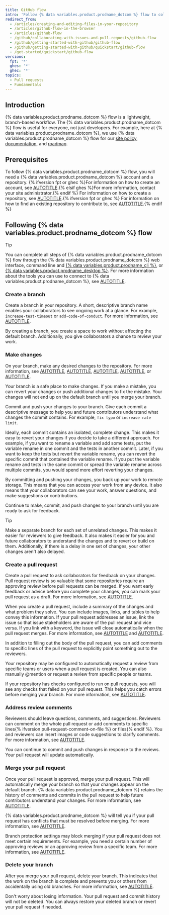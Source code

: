 ```yaml
---
title: GitHub flow
intro: 'Follow {% data variables.product.prodname_dotcom %} flow to collaborate on projects.'
redirect_from:
  - /articles/creating-and-editing-files-in-your-repository
  - /articles/github-flow-in-the-browser
  - /articles/github-flow
  - /github/collaborating-with-issues-and-pull-requests/github-flow
  - /github/getting-started-with-github/github-flow
  - /github/getting-started-with-github/quickstart/github-flow
  - /get-started/quickstart/github-flow
versions:
  fpt: '*'
  ghes: '*'
  ghec: '*'
topics:
  - Pull requests
  - Fundamentals
---
```

## Introduction

{% data variables.product.prodname_dotcom %} flow is a lightweight, branch-based workflow. The {% data variables.product.prodname_dotcom %} flow is useful for everyone, not just developers. For example, here at {% data variables.product.prodname_dotcom %}, we use {% data variables.product.prodname_dotcom %} flow for our [site policy](https://github.com/github/site-policy), [documentation](https://github.com/github/docs), and [roadmap](https://github.com/github/roadmap).

## Prerequisites

To follow {% data variables.product.prodname_dotcom %} flow, you will need a {% data variables.product.prodname_dotcom %} account and a repository. {% ifversion fpt or ghec %}For information on how to create an account, see [AUTOTITLE](/get-started/start-your-journey/creating-an-account-on-github).{% elsif ghes %}For more information, contact your site administrator.{% endif %} For information on how to create a repository, see [AUTOTITLE](/repositories/creating-and-managing-repositories/quickstart-for-repositories).{% ifversion fpt or ghec %} For information on how to find an existing repository to contribute to, see [AUTOTITLE](/get-started/exploring-projects-on-github/finding-ways-to-contribute-to-open-source-on-github).{% endif %}

## Following {% data variables.product.prodname_dotcom %} flow

> [!TIP]
> You can complete all steps of {% data variables.product.prodname_dotcom %} flow through the {% data variables.product.prodname_dotcom %} web interface, command line and [{% data variables.product.prodname_cli %}](https://cli.github.com), or [{% data variables.product.prodname_desktop %}](/free-pro-team@latest/desktop). For more information about the tools you can use to connect to {% data variables.product.prodname_dotcom %}, see [AUTOTITLE](/get-started/using-github/connecting-to-github).

### Create a branch

  Create a branch in your repository. A short, descriptive branch name enables your collaborators to see ongoing work at a glance. For example, `increase-test-timeout` or `add-code-of-conduct`. For more information, see [AUTOTITLE](/pull-requests/collaborating-with-pull-requests/proposing-changes-to-your-work-with-pull-requests/creating-and-deleting-branches-within-your-repository).

  By creating a branch, you create a space to work without affecting the default branch. Additionally, you give collaborators a chance to review your work.

### Make changes

On your branch, make any desired changes to the repository. For more information, see [AUTOTITLE](/repositories/working-with-files/managing-files/creating-new-files), [AUTOTITLE](/repositories/working-with-files/managing-files/editing-files), [AUTOTITLE](/repositories/working-with-files/managing-files/renaming-a-file), [AUTOTITLE](/repositories/working-with-files/managing-files/moving-a-file-to-a-new-location), or [AUTOTITLE](/repositories/working-with-files/managing-files/deleting-files-in-a-repository).

Your branch is a safe place to make changes. If you make a mistake, you can revert your changes or push additional changes to fix the mistake. Your changes will not end up on the default branch until you merge your branch.

Commit and push your changes to your branch. Give each commit a descriptive message to help you and future contributors understand what changes the commit contains. For example, `fix typo` or `increase rate limit`.

Ideally, each commit contains an isolated, complete change. This makes it easy to revert your changes if you decide to take a different approach. For example, if you want to rename a variable and add some tests, put the variable rename in one commit and the tests in another commit. Later, if you want to keep the tests but revert the variable rename, you can revert the specific commit that contained the variable rename. If you put the variable rename and tests in the same commit or spread the variable rename across multiple commits, you would spend more effort reverting your changes.

By committing and pushing your changes, you back up your work to remote storage. This means that you can access your work from any device. It also means that your collaborators can see your work, answer questions, and make suggestions or contributions.

Continue to make, commit, and push changes to your branch until you are ready to ask for feedback.

> [!TIP]
> Make a separate branch for each set of unrelated changes. This makes it easier for reviewers to give feedback. It also makes it easier for you and future collaborators to understand the changes and to revert or build on them. Additionally, if there is a delay in one set of changes, your other changes aren't also delayed.

### Create a pull request

Create a pull request to ask collaborators for feedback on your changes. Pull request review is so valuable that some repositories require an approving review before pull requests can be merged. If you want early feedback or advice before you complete your changes, you can mark your pull request as a draft. For more information, see [AUTOTITLE](/pull-requests/collaborating-with-pull-requests/proposing-changes-to-your-work-with-pull-requests/creating-a-pull-request).

When you create a pull request, include a summary of the changes and what problem they solve. You can include images, links, and tables to help convey this information. If your pull request addresses an issue, link the issue so that issue stakeholders are aware of the pull request and vice versa. If you link with a keyword, the issue will close automatically when the pull request merges. For more information, see [AUTOTITLE](/get-started/writing-on-github/getting-started-with-writing-and-formatting-on-github/basic-writing-and-formatting-syntax) and [AUTOTITLE](/issues/tracking-your-work-with-issues/linking-a-pull-request-to-an-issue).

In addition to filling out the body of the pull request, you can add comments to specific lines of the pull request to explicitly point something out to the reviewers.

Your repository may be configured to automatically request a review from specific teams or users when a pull request is created. You can also manually @mention or request a review from specific people or teams.

If your repository has checks configured to run on pull requests, you will see any checks that failed on your pull request. This helps you catch errors before merging your branch. For more information, see [AUTOTITLE](/pull-requests/collaborating-with-pull-requests/collaborating-on-repositories-with-code-quality-features/about-status-checks).

### Address review comments

Reviewers should leave questions, comments, and suggestions. Reviewers can comment on the whole pull request or add comments to specific lines{% ifversion pull-request-comment-on-file %} or files{% endif %}. You and reviewers can insert images or code suggestions to clarify comments. For more information, see [AUTOTITLE](/pull-requests/collaborating-with-pull-requests/reviewing-changes-in-pull-requests).

You can continue to commit and push changes in response to the reviews. Your pull request will update automatically.

### Merge your pull request

Once your pull request is approved, merge your pull request. This will automatically merge your branch so that your changes appear on the default branch. {% data variables.product.prodname_dotcom %} retains the history of comments and commits in the pull request to help future contributors understand your changes. For more information, see [AUTOTITLE](/pull-requests/collaborating-with-pull-requests/incorporating-changes-from-a-pull-request/merging-a-pull-request).

{% data variables.product.prodname_dotcom %} will tell you if your pull request has conflicts that must be resolved before merging. For more information, see [AUTOTITLE](/pull-requests/collaborating-with-pull-requests/addressing-merge-conflicts).

Branch protection settings may block merging if your pull request does not meet certain requirements. For example, you need a certain number of approving reviews or an approving review from a specific team. For more information, see [AUTOTITLE](/repositories/configuring-branches-and-merges-in-your-repository/managing-protected-branches/about-protected-branches).

### Delete your branch

After you merge your pull request, delete your branch. This indicates that the work on the branch is complete and prevents you or others from accidentally using old branches. For more information, see [AUTOTITLE](/repositories/configuring-branches-and-merges-in-your-repository/managing-branches-in-your-repository/deleting-and-restoring-branches-in-a-pull-request).

Don't worry about losing information. Your pull request and commit history will not be deleted. You can always restore your deleted branch or revert your pull request if needed.
